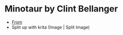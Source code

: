 # Minotaur by Clint Bellanger

* [From](https://opengameart.org/content/minotaur)
* Split up with krita (Image | Split Image)
